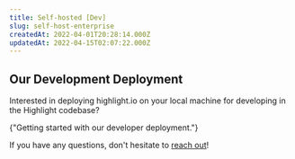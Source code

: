```yaml
---
title: Self-hosted [Dev]
slug: self-host-enterprise
createdAt: 2022-04-01T20:28:14.000Z
updatedAt: 2022-04-15T02:07:22.000Z
---
```


## Our Development Deployment

Interested in deploying highlight.io on your local machine for developing in the Highlight codebase?

<DocsCardGroup>
    <DocsCard title="Development Deployment Guide" href="../../../../getting-started/self-host/dev-deployment-guide.md">
        {"Getting started with our developer deployment."}
    </DocsCard>
</DocsCardGroup>

If you have any questions, don't hesitate to [reach out](https://community.highlight.io)!
